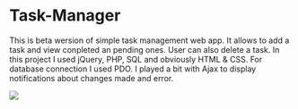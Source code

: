 # Task-Manager
This is beta wersion of simple task management web app. 
It allows to add a task and view conpleted an pending ones. User can also delete a task.
In this project I used jQuery, PHP, SQL and obviously HTML & CSS. 
For database connection I used PDO. 
I played a bit with Ajax to display notifications about changes made and error.

<img src="https://i.imgur.com/ZaHE6s5.png">

